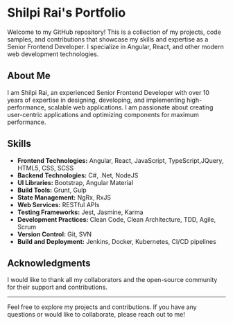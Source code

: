 # Shilpi Rai's Portfolio

Welcome to my GitHub repository! This is a collection of my projects, code samples, and contributions that showcase my skills and expertise as a Senior Frontend Developer. I specialize in Angular, React, and other modern web development technologies.

## About Me

I am Shilpi Rai, an experienced Senior Frontend Developer with over 10 years of expertise in designing, developing, and implementing high-performance, scalable web applications. I am passionate about creating user-centric applications and optimizing components for maximum performance.

## Skills

- **Frontend Technologies:** Angular, React, JavaScript, TypeScript,JQuery, HTML5, CSS, SCSS
- **Backend Technologies:** C#, .Net, NodeJS
- **UI Libraries:** Bootstrap, Angular Material
- **Build Tools:** Grunt, Gulp
- **State Management:** NgRx, RxJS
- **Web Services:** RESTful APIs
- **Testing Frameworks:** Jest, Jasmine, Karma
- **Development Practices:** Clean Code, Clean Architecture, TDD, Agile, Scrum
- **Version Control:** Git, SVN
- **Build and Deployment:** Jenkins, Docker, Kubernetes, CI/CD pipelines


## Acknowledgments

I would like to thank all my collaborators and the open-source community for their support and contributions.

---

Feel free to explore my projects and contributions. If you have any questions or would like to collaborate, please reach out to me!

